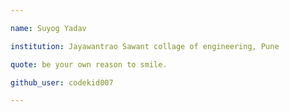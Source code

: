 ```yaml
---

name: Suyog Yadav

institution: Jayawantrao Sawant collage of engineering, Pune

quote: be your own reason to smile.

github_user: codekid007

---
```

